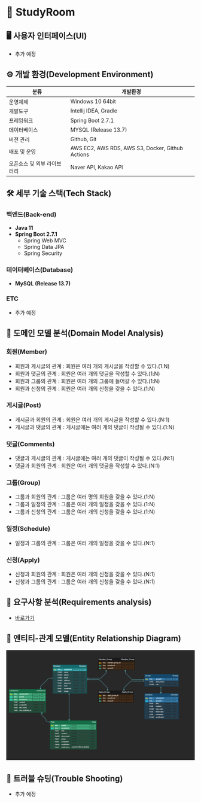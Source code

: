 # 📒 StudyRoom

## 🖥 사용자 인터페이스(UI)

- 추가 예정

## ⚙️ 개발 환경(Development Environment)

| 분류 | 개발환경 | 
|---|---|
| 운영체제 | Windows 10 64bit |
| 개발도구 | Intellij IDEA, Gradle |
| 프레임워크 | Spring Boot 2.7.1 |
| 데이터베이스 | MYSQL (Release 13.7) |
| 버전 관리 | Github, Git |
| 배포 및 운영 | AWS EC2, AWS RDS, AWS S3, Docker, Github Actions  |
| 오픈소스 및 외부 라이브러리 | Naver API, Kakao API |


## 🛠 세부 기술 스택(Tech Stack)

### 백엔드(Back-end)
- **Java 11**
- **Spring Boot 2.7.1**
	- Spring Web MVC
	- Spring Data JPA
	- Spring Security

### 데이터베이스(Database)

- **MySQL (Release 13.7)**

### ETC

- 추가 예정

## 📝 도메인 모델 분석(Domain Model Analysis)

### 회원(Member)

- 회원과 게시글의 관계 : 회원은 여러 개의 게시글을 작성할 수 있다.(1:N)
- 회원과 댓글의 관계 : 회원은 여러 개의 댓글을 작성할 수 있다.(1:N)
- 회원과 그룹의 관계 : 회원은 여러 개의 그룹에 들어갈 수 있다.(1:N)
- 회원과 신청의 관계 : 회원은 여러 개의 신청을 갖을 수 있다.(1:N)

### 게시글(Post)

- 게시글과 회원의 관계 : 회원은 여러 개의 게시글을 작성할 수 있다.(N:1)
- 게시글과 댓글의 관계 : 게시글에는 여러 개의 댓글이 작성될 수 있다.(1:N)

### 댓글(Comments)

- 댓글과 게시글의 관계 : 게시글에는 여러 개의 댓글이 작성될 수 있다.(N:1)
- 댓글과 회원의 관계 : 회원은 여러 개의 댓글을 작성할 수 있다.(N:1)

### 그룹(Group)

- 그룹과 회원의 관계 : 그룹은 여러 명의 회원을 갖을 수 있다.(1:N)
- 그룹과 일정의 관계 : 그룹은 여러 개의 일정을 갖을 수 있다.(1:N)
- 그룹과 신청의 관계 : 그룹은 여러 개의 신청을 갖을 수 있다.(1:N)

### 일정(Schedule)

- 일정과 그룹의 관계 : 그룹은 여러 개의 일정을 갖을 수 있다.(N:1)

### 신청(Apply)

- 신청과 회원의 관계 : 회원은 여러 개의 신청을 갖을 수 있다.(N:1)
- 신청과 그룹의 관계 : 그룹은 여러 개의 신청을 갖을 수 있다.(N:1)

## 📝 요구사항 분석(Requirements analysis)

- [바로가기](./documents/Requirements-analysis.md)



## 🔗 엔티티-관계 모델(Entity Relationship Diagram)

![Entity_Details](./images/image.png)

## 📐 트러블 슈팅(Trouble Shooting)

- 추가 예정

